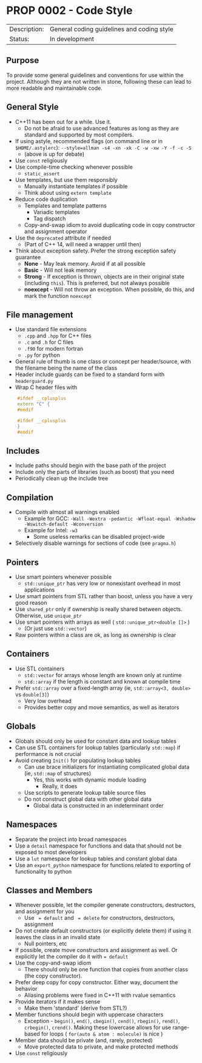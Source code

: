 # PROP 0002 - Code Style

|                |                                            |
|:---------------|:-------------------------------------------|
| Description:   | General coding guidelines and coding style |
| Status:        | In development                             |

## Purpose

To provide some general guidelines and conventions for use within the
project. Although they are not written in stone, following these can
lead to more readable and maintainable code.


## General Style

  * C++11 has been out for a while. Use it.
    * Do not be afraid to use advanced features as long as they are standard and
      supported by most compilers.
  * If using astyle, recommended flags (on command line or in `$HOME/.astylerc`): `--style=allman -s4 -xn -xk -C -w -xw -Y -f -c -S`
    * (above is up for debate)
  * Use `const` religiously
  * Use compile-time checking whenever possible
    * `static_assert`
  * Use templates, but use them responsibly
    * Manually instantiate templates if possible
    * Think about using `extern template`
  * Reduce code duplication
    * Templates and template patterns
      * Variadic templates
      * Tag dispatch
    * Copy-and-swap idiom to avoid duplicating code in copy constructor and assignment operator
  * Use the `deprecated` attribute if needed
    * (Part of C++ 14, will need a wrapper until then)
  * Think about exception safety. Prefer the strong exception safety guarantee
    * **None** - May leak memory. Avoid if at all possible
    * **Basic** - Will not leak memory
    * **Strong** - If exception is thrown, objects are in their original state (including `this`). This is preferred, but not always possible
    * **noexcept** - Will not throw an exception. When possible, do this, and mark the function `noexcept`
 

## File management

  * Use standard file extensions
    * `.cpp` and `.hpp` for C++ files
    * `.c` and `.h` for C files
    * `.f90` for modern fortran
    * `.py` for python
  * General rule of thumb is one class or concept per header/source, with the filename being the name of the class
  * Header include guards can be fixed to a standard form with `headerguard.py`
  * Wrap C header files with 

```C++
    #ifdef __cplusplus
    extern "C" {
    #endif

    #ifdef __cplusplus
    }
    #endif
```


## Includes

  * Include paths should begin with the base path of the project
  * Include only the parts of libraries (such as boost) that you need
  * Periodically clean up the include tree


## Compilation

  * Compile with almost all warnings enabled
    * Example for GCC: `-Wall -Wextra -pedantic -Wfloat-equal -Wshadow -Wswitch-default -Wconversion`
    * Example for Intel: `-w3`
      * Some useless remarks can be disabled project-wide
  * Selectively disable warnings for sections of code (see `pragma.h`)


## Pointers

  * Use smart pointers whenever possible
    * `std::unique_ptr` has very low or nonexistant overhead in most applications
  * Use smart pointers from STL rather than boost, unless you have a very good reason
  * Use `shared_ptr` only if ownership is really shared between objects. Otherwise, use `unique_ptr`
  * Use smart pointers with arrays as well ( `std::unique_ptr<double []>` )
    * (Or just use `std::vector`)
  * Raw pointers within a class are ok, as long as ownership is clear


## Containers

  * Use STL containers
    * `std::vector` for arrays whose length are known only at runtime
    * `std::array` if the length is constant and known at compile time
  * Prefer `std::array` over a fixed-length array (ie, `std::array<3, double>` vs `double[3]`)
    * Very low overhead
    * Provides better copy and move semantics, as well as iterators



## Globals

  * Globals should only be used for constant data and lookup tables
  * Can use STL containers for lookup tables (particularly `std::map`) if performance is not crucial
  * Avoid creating `Init()` for populating lookup tables
    * Can use brace initializers for instantiating complicated global data (ie, `std::map` of structures)
      * Yes, this works with dynamic module loading
        * Really, it does
    * Use scripts to generate lookup table source files
    * Do not construct global data with other global data
      * Global data is constructed in an indeterminant order



## Namespaces

  * Separate the project into broad namespaces
  * Use a `detail` namespace for functions and data that should not be exposed to most developers
  * Use a `lut` namespace for lookup tables and constant global data
  * Use an `export_python` namespace for functions related to exporting of functionality to python


## Classes and Members

  * Whenever possible, let the compiler generate constructors, destructors, and assignment for you
    * Use ` = default` and ` = delete` for constructors, destructors, assignment
  * Do not create default constructors (or explicitly delete them) if using it leaves the class in an invalid state
    * Null pointers, etc
  * If possible, create move constructors and assignment as well. Or explicitly let the compiler do it with `= default`
  * Use the copy-and-swap idiom
    * There should only be one function that copies from another class (the copy constructor).
  * Prefer deep copy for copy constructor. Either way, document the behavior
    * Aliasing problems were fixed in C++11 with rvalue semantics
  * Provide iterators if it makes sense
    * Make them 'standard' (derive from STL?)
  * Member functions should begin with uppercase characters
    * Exception - `begin()`, `end()`, `cbegin()`, `cend()`, `rbegin()`, `rend()`, `crbegin()`, `crend()`.
      Making these lowercase allows for use range-based for loops ( `for(auto & atom : molecule)` is nice )
  * Member data should be private (and, rarely, protected) 
    * Move protected data to private, and make protected methods
  * Use `const` religiously
